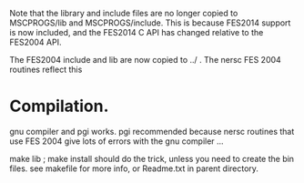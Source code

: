 Note that the library and include files are no longer copied to MSCPROGS/lib and MSCPROGS/include. This is because FES2014 support is now included, and the FES2014 C
API has changed relative to the FES2004 API. 

The FES2004 include and lib are now copied to ../ . The nersc FES 2004 routines reflect this

# Compilation.

gnu compiler and pgi works. pgi recommended because nersc routines that use FES 2004 give lots of errors with the gnu compiler ...

make lib ; make install should do the trick, unless you need to create the bin files. see makefile for more info, or Readme.txt in parent directory.

